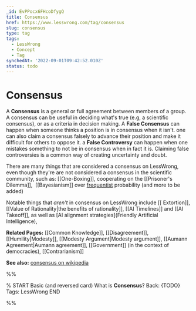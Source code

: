 ```yaml
---
_id: EvPPocx6FHcoDfygQ
title: Consensus
href: https://www.lesswrong.com/tag/consensus
slug: consensus
type: tag
tags:
  - LessWrong
  - Concept
  - Tag
synchedAt: '2022-09-01T09:42:52.010Z'
status: todo
---
```


# Consensus

A **Consensus** is a general or full agreement between members of a group. A consensus can be useful in deciding what's true (e.g, a scientific consensus), or as a criteria in decision making. A **False Consensus** can happen when someone thinks a position is in consensus when it isn't. one can also claim a consensus falsely to advance their position and make it difficult for others to oppose it. a **False Controversy** can happen when one mistakes something to not be in consensus when in fact it is. Claiming false controversies is a common way of creating uncertainty and doubt.

There are many things that are considered a consensus on LessWrong, even though they're are not considered a consensus in the scientific community, such as: [[One-Boxing]], cooperating on the [[Prisoner's Dilemma]],  [[Bayesianism]] over [frequentist](https://en.wikipedia.org/wiki/Frequentist_probability) probability (and more to be added)

Notable things that *aren't* in consensus on LessWrong include [[ Extortion]], [[Value of Rationality|the benefits of rationality]], [[AI Timelines]] and [[AI Takeoff]], as well as [AI alignment strategies](Friendly Artificial Intelligence), 

**Related Pages:** [[Common Knowledge]], [[Disagreement]], [[Humility|Modesty]], [[Modesty Argument|Modesty argument]], [[Aumann Agreement|Aumann agreement]], [[Government]] (in the context of democracies), [[Contrarianism]]

**See also:** [consensus on wikipedia](https://en.wikipedia.org/wiki/Consensus_(disambiguation))


%%

% START
Basic (and reversed card)
What is **Consensus**?
Back: {TODO}
Tags: LessWrong
END
<!--ID: 1663157012760-->


%%
	
